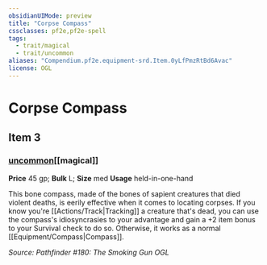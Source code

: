 ```yaml
---
obsidianUIMode: preview
title: "Corpse Compass"
cssclasses: pf2e,pf2e-spell
tags:
  - trait/magical
  - trait/uncommon
aliases: "Compendium.pf2e.equipment-srd.Item.0yLfPmzRtBd6Avac"
license: OGL
---
```

# Corpse Compass
## Item 3
### [uncommon](uncommon "Uncommon Rarity Trait")[[magical]]


**Price** 45 gp; 
**Bulk** L; **Size** med
**Usage** held-in-one-hand

This bone compass, made of the bones of sapient creatures that died violent deaths, is eerily effective when it comes to locating corpses. If you know you're [[Actions/Track|Tracking]] a creature that's dead, you can use the compass's idiosyncrasies to your advantage and gain a +2 item bonus to your Survival check to do so. Otherwise, it works as a normal [[Equipment/Compass|Compass]].

*Source: Pathfinder #180: The Smoking Gun*
*OGL*